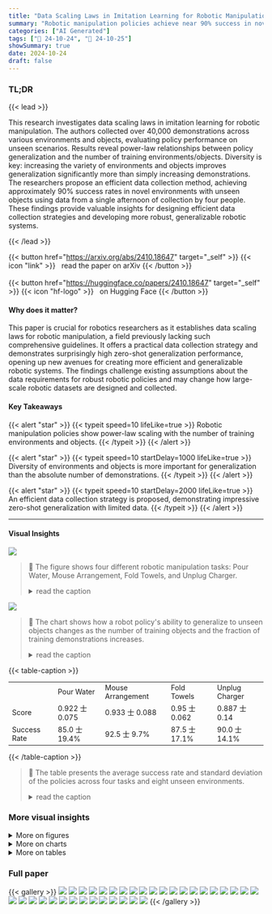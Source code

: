 ```yaml
---
title: "Data Scaling Laws in Imitation Learning for Robotic Manipulation"
summary: "Robotic manipulation policies achieve near 90% success in novel environments and with unseen objects using a data-driven approach that leverages power-law scaling relationships."
categories: ["AI Generated"]
tags: ["🔖 24-10-24", "🤗 24-10-25"]
showSummary: true
date: 2024-10-24
draft: false
---
```


### TL;DR


{{< lead >}}

This research investigates data scaling laws in imitation learning for robotic manipulation.  The authors collected over 40,000 demonstrations across various environments and objects, evaluating policy performance on unseen scenarios.  Results reveal power-law relationships between policy generalization and the number of training environments/objects.  Diversity is key: increasing the variety of environments and objects improves generalization significantly more than simply increasing demonstrations.  The researchers propose an efficient data collection method, achieving approximately 90% success rates in novel environments with unseen objects using data from a single afternoon of collection by four people.  These findings provide valuable insights for designing efficient data collection strategies and developing more robust, generalizable robotic systems.

{{< /lead >}}


{{< button href="https://arxiv.org/abs/2410.18647" target="_self" >}}
{{< icon "link" >}} &nbsp; read the paper on arXiv
{{< /button >}}
<br><br>
{{< button href="https://huggingface.co/papers/2410.18647" target="_self" >}}
{{< icon "hf-logo" >}} &nbsp; on Hugging Face
{{< /button >}}

#### Why does it matter?
This paper is crucial for robotics researchers as it establishes data scaling laws for robotic manipulation, a field previously lacking such comprehensive guidelines.  It offers a practical data collection strategy and demonstrates surprisingly high zero-shot generalization performance, opening up new avenues for creating more efficient and generalizable robotic systems.  The findings challenge existing assumptions about the data requirements for robust robotic policies and may change how large-scale robotic datasets are designed and collected.
#### Key Takeaways

{{< alert "star" >}}
{{< typeit speed=10 lifeLike=true >}} Robotic manipulation policies show power-law scaling with the number of training environments and objects. {{< /typeit >}}
{{< /alert >}}

{{< alert "star" >}}
{{< typeit speed=10 startDelay=1000 lifeLike=true >}} Diversity of environments and objects is more important for generalization than the absolute number of demonstrations. {{< /typeit >}}
{{< /alert >}}

{{< alert "star" >}}
{{< typeit speed=10 startDelay=2000 lifeLike=true >}} An efficient data collection strategy is proposed, demonstrating impressive zero-shot generalization with limited data. {{< /typeit >}}
{{< /alert >}}

------
#### Visual Insights



![](figures/figures_2_0.png)

> 🔼 The figure shows four different robotic manipulation tasks: Pour Water, Mouse Arrangement, Fold Towels, and Unplug Charger.
> <details>
> <summary>read the caption</summary>
> Figure 1: Illustrations of all tasks. We derive the data scaling laws through extensive experiments on Pour Water and Mouse Arrangement, and further validate these findings on additional tasks, including Fold Towels and Unplug Charger.
> </details>





![](charts/charts_6_0.png)

> 🔼 The chart shows how a robot policy's ability to generalize to unseen objects changes as the number of training objects and the fraction of training demonstrations increases.
> <details>
> <summary>read the caption</summary>
> Figure 2: Object generalization. Each curve corresponds to a different fraction of demonstrations used, with normalized scores shown as a function of the number of training objects.
> </details>





{{< table-caption >}}
<table id='5' style='font-size:14px'><tr><td></td><td>Pour Water</td><td>Mouse Arrangement</td><td>Fold Towels</td><td>Unplug Charger</td></tr><tr><td>Score</td><td>0.922 士 0.075</td><td>0.933 士 0.088</td><td>0.95 士 0.062</td><td>0.887 士 0.14</td></tr><tr><td>Success Rate</td><td>85.0 士 19.4%</td><td>92.5 士 9.7%</td><td>87.5 士 17.1%</td><td>90.0 士 14.1%</td></tr></table>{{< /table-caption >}}

> 🔼 The table presents the average success rate and standard deviation of the policies across four tasks and eight unseen environments.
> <details>
> <summary>read the caption</summary>
> Table 1: Success rate across all tasks. We report the average success rate and standard deviation across 8 unseen environments. The performance in each environment is detailed in Table 12.
> </details>



### More visual insights

<details>
<summary>More on figures
</summary>


![](figures/figures_16_0.png)

> 🔼 This figure shows eight unseen testing environments used to evaluate the generalization performance of the robotic manipulation policies across all four tasks.
> <details>
> <summary>read the caption</summary>
> Figure 12: Testing environments. These 8 environments are not included in the training data and are used across all tasks.
> </details>



![](figures/figures_16_1.png)

> 🔼 This figure shows eight unseen testing environments used to evaluate the generalization capability of the robotic policies across all four tasks.
> <details>
> <summary>read the caption</summary>
> Figure 12: Testing environments. These 8 environments are not included in the training data and are used across all tasks.
> </details>



![](figures/figures_17_0.png)

> 🔼 This figure shows eight unseen testing environments used to evaluate the generalization capabilities of the trained robotic manipulation policies across all four tasks.
> <details>
> <summary>read the caption</summary>
> Figure 12: Testing environments. These 8 environments are not included in the training data and are used across all tasks.
> </details>



![](figures/figures_17_1.png)

> 🔼 This figure shows eight unseen testing environments used to evaluate the generalization capabilities of the trained robot policies across four manipulation tasks.
> <details>
> <summary>read the caption</summary>
> Figure 12: Testing environments. These 8 environments are not included in the training data and are used across all tasks.
> </details>



![](figures/figures_17_2.png)

> 🔼 The figure shows eight unseen testing environments used to evaluate the generalization performance of the robotic policies across four different manipulation tasks.
> <details>
> <summary>read the caption</summary>
> Figure 12: Testing environments. These 8 environments are not included in the training data and are used across all tasks.
> </details>



![](figures/figures_18_0.png)

> 🔼 The figure shows the 64 training and 16 testing objects used in the Pour Water task of the robotic manipulation experiment.
> <details>
> <summary>read the caption</summary>
> Figure 13: Objects for Pour Water. All of our experiments include a total of 64 training bottles and mugs, as well as 16 unseen testing bottles and mugs.
> </details>



![](figures/figures_19_0.png)

> 🔼 The figure shows the 64 training and 16 testing mouse and mousepad used in the experiments.
> <details>
> <summary>read the caption</summary>
> Figure 14: Objects for Mouse Arrangement. All of our experiments include a total of 64 training mice and mouse pads, as well as 16 unseen testing mice and mouse pads.
> </details>



![](figures/figures_20_0.png)

> 🔼 This figure shows the 32 training towels and 16 testing towels used in the Fold Towels task of the robotic manipulation experiments.
> <details>
> <summary>read the caption</summary>
> Figure 15: Objects for Fold Towels. All of our experiments include a total of 32 training towels, as well as 16 unseen testing towels.
> </details>



![](figures/figures_21_0.png)

> 🔼 The figure shows the 32 training and 16 testing objects used in the Unplug Charger task, which includes various chargers and power strips.
> <details>
> <summary>read the caption</summary>
> Figure 16: Objects for Unplug Charger. All of our experiments include a total of 32 training chargers and power strips, as well as 16 unseen testing chargers and power strips.
> </details>



![](figures/figures_29_0.png)

> 🔼 The figure shows four UMI hand-held grippers used in the study, each equipped with a GoPro camera.
> <details>
> <summary>read the caption</summary>
> Figure 18: UMI hand-held grippers. We do not install side mirrors on the grippers.
> </details>



![](figures/figures_29_1.png)

> 🔼 The figure shows the hardware setup used for the robotic manipulation experiments, including a Franka Emika Panda robot, WSG-50 gripper, GoPro Hero 10 camera, workstation, and power supply.
> <details>
> <summary>read the caption</summary>
> Figure 19: Deployment hardware setup.
> </details>



</details>



<details>
<summary>More on charts
</summary>


![](charts/charts_6_1.png "🔼 Figure 3: Environment generalization. Each curve corresponds to a different fraction of demonstrations used, with normalized scores shown as a function of the number of training environments.")

> 🔼 The chart displays the relationship between a policy's ability to generalize to new environments and the number of training environments used, considering different fractions of demonstrations.
> <details>
> <summary>read the caption</summary>
> Figure 3: Environment generalization. Each curve corresponds to a different fraction of demonstrations used, with normalized scores shown as a function of the number of training environments.
> </details>


![](charts/charts_7_0.png "🔼 Figure 4: Generlization across environments and objects. Each curve corresponds to a different fraction of demonstrations used, with normalized scores shown as a function of the number of training environment-object pairs.")

> 🔼 The chart visualizes how a policy's generalization ability across both environments and objects scales with the number of training environment-object pairs, showing different performance trends based on varying fractions of training demonstrations.
> <details>
> <summary>read the caption</summary>
> Figure 4: Generlization across environments and objects. Each curve corresponds to a different fraction of demonstrations used, with normalized scores shown as a function of the number of training environment-object pairs.
> </details>


![](charts/charts_7_1.png "🔼 Figure 5: Power-law relationship. Dashed lines represent power-law fits, with the equations provided in the legend. All axes are shown on a logarithmic scale. The correlation coefficient r indicates a power-law relationship between the policy generalization ability and the number of objects, environments, and environment-object pairs. See Appendix G.1 for data scaling laws on MSE.")

> 🔼 The chart displays the power-law relationship between the policy's generalization ability and the number of training objects, environments, and environment-object pairs.
> <details>
> <summary>read the caption</summary>
> Figure 5: Power-law relationship. Dashed lines represent power-law fits, with the equations provided in the legend. All axes are shown on a logarithmic scale. The correlation coefficient r indicates a power-law relationship between the policy generalization ability and the number of objects, environments, and environment-object pairs. See Appendix G.1 for data scaling laws on MSE.
> </details>


![](charts/charts_8_0.png "🔼 Figure 6: Multiple objects per environment. Brighter colors indicate higher normalized scores.")

> 🔼 The heatmap visualizes the normalized scores achieved by policies trained with varying numbers of environments and objects per environment, revealing the impact of data diversity on policy generalization performance.
> <details>
> <summary>read the caption</summary>
> Figure 6: Multiple objects per environment. Brighter colors indicate higher normalized scores.
> </details>


![](charts/charts_9_0.png "🔼 Figure 7: Number of demonstrations. Left: In the setting where we collect the maximum number of demonstrations, we examine whether the policy's performance follows a power-law relationship with the total number of demonstrations. The correlation coefficients for Pour Water and Mouse Arrangement are -0.62 and -0.79, respectively, suggesting only a weak power-law relationship. Right: For varying environment-object pairs, the policy performance increases with the total number of demonstrations at first, and then reaches saturation.")

> 🔼 The chart displays the relationship between the number of demonstrations and the policy's performance, showing saturation at a certain number of demonstrations for both object and environment generalization.
> <details>
> <summary>read the caption</summary>
> Figure 7: Number of demonstrations. Left: In the setting where we collect the maximum number of demonstrations, we examine whether the policy's performance follows a power-law relationship with the total number of demonstrations. The correlation coefficients for Pour Water and Mouse Arrangement are -0.62 and -0.79, respectively, suggesting only a weak power-law relationship. Right: For varying environment-object pairs, the policy performance increases with the total number of demonstrations at first, and then reaches saturation.
> </details>


![](charts/charts_27_0.png "🔼 Figure 17: Comparison between normalized score and MSE. Left: In the object generalization experiment, the inverse correlation between MSE and normalized score is weak. Right: In the generalization experiment across both environments and objects, the inverse correlation between MSE and normalized score is very strong. Correlation coefficients (Pearson’s r and Spearman’s ρ) are shown in the bottom right.")

> 🔼 The chart compares the normalized score and MSE as evaluation metrics for object generalization and generalization across environments and objects, revealing a strong inverse correlation in the latter case.
> <details>
> <summary>read the caption</summary>
> Figure 17: Comparison between normalized score and MSE. Left: In the object generalization experiment, the inverse correlation between MSE and normalized score is weak. Right: In the generalization experiment across both environments and objects, the inverse correlation between MSE and normalized score is very strong. Correlation coefficients (Pearson’s r and Spearman’s ρ) are shown in the bottom right.
> </details>


![](charts/charts_30_0.png "🔼 Figure 20: Data scaling laws on MSE. Dashed lines represent power-law fits, with the equations provided in the legend. All axes are shown on a logarithmic scale.")

> 🔼 The chart shows the relationship between mean squared error (MSE) and the number of training objects, environments, and environment-object pairs.
> <details>
> <summary>read the caption</summary>
> Figure 20: Data scaling laws on MSE. Dashed lines represent power-law fits, with the equations provided in the legend. All axes are shown on a logarithmic scale.
> </details>


![](charts/charts_31_0.png "🔼 Figure 21: Object generalization. Each curve corresponds to a different total numbers of demonstrations used, with normalized scores shown as a function of the number of training objects.")

> 🔼 The chart displays the relationship between the number of training objects and the normalized score of the policy, while keeping the total number of demonstrations relatively constant across different data usage levels.
> <details>
> <summary>read the caption</summary>
> Figure 21: Object generalization. Each curve corresponds to a different total numbers of demonstrations used, with normalized scores shown as a function of the number of training objects.
> </details>


![](charts/charts_31_1.png "🔼 Figure 21: Object generalization. Each curve corresponds to a different total numbers of demonstrations used, with normalized scores shown as a function of the number of training objects.")

> 🔼 The chart displays the impact of the number of training objects on object generalization performance while keeping the total number of demonstrations relatively constant.
> <details>
> <summary>read the caption</summary>
> Figure 21: Object generalization. Each curve corresponds to a different total numbers of demonstrations used, with normalized scores shown as a function of the number of training objects.
> </details>


![](charts/charts_31_2.png "🔼 Figure 23: Generalization across environments and objects. Each curve corresponds to a different total numbers of demonstrations used, with normalized scores shown as a function of the number of training environment-object pairs.")

> 🔼 The chart shows how a policy's generalization ability to new environments and objects improves with the number of training environment-object pairs, even when the total number of demonstrations is kept relatively constant.
> <details>
> <summary>read the caption</summary>
> Figure 23: Generalization across environments and objects. Each curve corresponds to a different total numbers of demonstrations used, with normalized scores shown as a function of the number of training environment-object pairs.
> </details>


</details>



<details>
<summary>More on tables
</summary>


{{< table-caption >}}
<table id='1' style='font-size:14px'><tr><td>Case</td><td>Score</td><td></td><td></td></tr><tr><td>DINOv2 ViT-L/14</td><td>0.90</td><td>Case</td><td>Score</td></tr><tr><td>LfS ViT-L/14</td><td>0.03</td><td>DINOv2 ViT-S/14</td><td>0.66</td></tr><tr><td>frozen DINOv2</td><td>0.00</td><td>DINOv2 ViT-B/14</td><td>0.81</td></tr><tr><td>LoRA DINOv2</td><td>0.72</td><td>DINOv2 ViT-L/14</td><td>0.90</td></tr></table>{{< /table-caption >}}
> 🔼 {{ table.description }}
> <details>
> <summary>read the caption</summary>
> {{ table.caption }}
> </details>


> Table 2 shows the results of experiments conducted to investigate the impact of training strategies and model size on the performance of a diffusion policy for the Pour Water task.


{{< table-caption >}}
<br><table id='2' style='font-size:14px'><tr><td>Case</td><td>Score</td></tr><tr><td>small U-Net</td><td>0.88</td></tr><tr><td>base U-Net</td><td>0.90</td></tr><tr><td>large U-Net</td><td>0.83</td></tr></table>{{< /table-caption >}}
> 🔼 {{ table.description }}
> <details>
> <summary>read the caption</summary>
> {{ table.caption }}
> </details>


> The table shows the results of model-related experiments on Pour Water, comparing different visual encoder sizes and training strategies, and the effect of scaling the action diffusion model.


{{< table-caption >}}
<table id='5' style='font-size:14px'><tr><td>Config</td><td>Value</td></tr><tr><td>Image observation horizon</td><td>3 (Pour Water, Unplug Charger), 2 (other tasks)</td></tr><tr><td>Proprioception observation horizon</td><td>3 (Pour Water, Unplug Charger), 2 (other tasks)</td></tr><tr><td>Action horizon</td><td>16</td></tr><tr><td>Observation resolution</td><td>224x224</td></tr><tr><td>Environment frequency</td><td>5</td></tr><tr><td>Optimizer</td><td>AdamW</td></tr><tr><td>Optimizer momentum</td><td>B1, B2 = 0.95, 0.999</td></tr><tr><td>Learning rate for action diffusion model</td><td>3e-4</td></tr><tr><td>Learning rate for visual encoder</td><td>3e-5</td></tr><tr><td>Learning rate schedule</td><td>cosine decay</td></tr><tr><td>Batch size</td><td>256</td></tr><tr><td>Inference denoising iterations</td><td>16</td></tr><tr><td>Temporal ensemble steps</td><td>8</td></tr><tr><td>Temporal ensemble adaptation rate</td><td>-0.01</td></tr></table>{{< /table-caption >}}
> 🔼 {{ table.description }}
> <details>
> <summary>read the caption</summary>
> {{ table.caption }}
> </details>


> Table 3 shows the default set of hyperparameters used in the policy training process, including image observation horizon, action horizon, optimizer, and learning rate.


{{< table-caption >}}
<table id='5' style='font-size:14px'><tr><td>Usage</td><td rowspan="2">3.125%</td><td rowspan="2">6.25%</td><td rowspan="2">12.5%</td><td rowspan="2">25%</td><td rowspan="2">50%</td><td rowspan="2">100%</td></tr><tr><td>#Envs</td></tr><tr><td>1</td><td></td><td></td><td></td><td></td><td></td><td>1.3</td></tr><tr><td>2</td><td></td><td></td><td></td><td></td><td>2.85</td><td>3.325</td></tr><tr><td>4</td><td></td><td></td><td></td><td>2.55</td><td>4.3</td><td>4.475</td></tr><tr><td>8</td><td></td><td></td><td>3.925</td><td>6.1</td><td>6.575</td><td>6.2</td></tr><tr><td>16</td><td></td><td>4.15</td><td>6.2</td><td>6.525</td><td>7.85</td><td>8</td></tr><tr><td>32</td><td>3.475</td><td>6.55</td><td>7.2</td><td>8.65</td><td>8.75</td><td>8.6</td></tr></table>{{< /table-caption >}}
> 🔼 {{ table.description }}
> <details>
> <summary>read the caption</summary>
> {{ table.caption }}
> </details>


> Table 5 shows the results of an experiment on Pour Water, measuring the effect of increasing the number of training environments on the policy's generalization ability while controlling for the number of training objects and demonstrating the power-law relationship of the data.


{{< table-caption >}}
<table id='9' style='font-size:14px'><tr><td>#Demos</td><td>64</td><td>100</td><td>200</td><td>400</td><td>800</td><td>1600</td><td>3200</td><td>6400</td></tr><tr><td>Score</td><td>4.35</td><td>6.15</td><td>6.875</td><td>7.025</td><td>6.975</td><td>7.2</td><td>7.125</td><td>6.525</td></tr></table>{{< /table-caption >}}
> 🔼 {{ table.description }}
> <details>
> <summary>read the caption</summary>
> {{ table.caption }}
> </details>


> Table 7 shows the relationship between the number of demonstrations and the normalized score for the Pour Water task, after normalizing the raw scores by dividing them by 9.


{{< table-caption >}}
<table id='1' style='font-size:14px'><tr><td>Usage</td><td>3.125%</td><td>6.25%</td><td>12.5%</td><td>25%</td><td>50%</td><td>100%</td></tr><tr><td>#Objs 1</td><td></td><td></td><td></td><td></td><td></td><td>1.3</td></tr><tr><td>2</td><td></td><td></td><td></td><td></td><td>2.475</td><td>3.25</td></tr><tr><td>4</td><td></td><td></td><td></td><td>2.425</td><td>2.975</td><td>3.625</td></tr><tr><td>8</td><td></td><td></td><td>1.75</td><td>3.525</td><td>4.1</td><td>4.8</td></tr><tr><td>16</td><td></td><td>2.525</td><td>3.675</td><td>3.925</td><td>4.425</td><td>5.325</td></tr><tr><td>32</td><td>3.7</td><td>3.675</td><td>4.2</td><td>5.025</td><td>5.175</td><td>5.575</td></tr></table>{{< /table-caption >}}
> 🔼 {{ table.description }}
> <details>
> <summary>read the caption</summary>
> {{ table.caption }}
> </details>


> The table shows the raw test scores of object generalization on Mouse Arrangement before normalization, where scores are shown for different fractions of demonstrations used and numbers of training objects.


{{< table-caption >}}
<table id='3' style='font-size:14px'><tr><td>Usage</td><td>3.125%</td><td>6.25%</td><td>12.5%</td><td>25%</td><td>50%</td><td>100%</td></tr><tr><td>#Envs 1</td><td></td><td></td><td></td><td></td><td></td><td>1.3</td></tr><tr><td>2</td><td></td><td></td><td></td><td></td><td>1.975</td><td>2.475</td></tr><tr><td>4</td><td></td><td></td><td></td><td>1.8</td><td>3.3</td><td>3.625</td></tr><tr><td>8</td><td></td><td></td><td>2.075</td><td>2.5</td><td>3.2</td><td>3.6</td></tr><tr><td>16</td><td></td><td>1.525</td><td>3.65</td><td>3.8</td><td>4.375</td><td>4.45</td></tr><tr><td>32</td><td>2.725</td><td>3.325</td><td>3.9</td><td>4.7</td><td>5.125</td><td>5.2</td></tr></table>{{< /table-caption >}}
> 🔼 {{ table.description }}
> <details>
> <summary>read the caption</summary>
> {{ table.caption }}
> </details>


> The table shows the raw test scores of environment generalization on Mouse Arrangement before normalization.


{{< table-caption >}}
<table id='5' style='font-size:14px'><tr><td>Usage</td><td>3.125%</td><td>6.25%</td><td>12.5%</td><td>25%</td><td>50%</td><td>100%</td></tr><tr><td>#Pairs 1</td><td></td><td></td><td></td><td></td><td></td><td>0.75</td></tr><tr><td>2</td><td></td><td></td><td></td><td></td><td>0.975</td><td>0.875</td></tr><tr><td>4</td><td></td><td></td><td></td><td>1.8</td><td>2.3</td><td>2.325</td></tr><tr><td>8</td><td></td><td></td><td>2.425</td><td>3.725</td><td>3.425</td><td>3.35</td></tr><tr><td>16</td><td></td><td>3.375</td><td>4.925</td><td>4.5</td><td>5.05</td><td>4.75</td></tr><tr><td>32</td><td>4.225</td><td>4.225</td><td>5.075</td><td>5.2</td><td>5.6</td><td>5.525</td></tr></table>{{< /table-caption >}}
> 🔼 {{ table.description }}
> <details>
> <summary>read the caption</summary>
> {{ table.caption }}
> </details>


> The table presents the raw success scores for the Mouse Arrangement task before normalization, categorized by the number of training environment-object pairs and the fraction of demonstrations used.


{{< table-caption >}}
<table id='7' style='font-size:14px'><tr><td>#Demos</td><td>64</td><td>100</td><td>200</td><td>400</td><td>800</td><td>1600</td><td>3200</td><td>6400</td></tr><tr><td>Score</td><td>1.725</td><td>3.025</td><td>3.3</td><td>3.775</td><td>3.975</td><td>3.8</td><td>3.875</td><td>3.8</td></tr></table>{{< /table-caption >}}
> 🔼 {{ table.description }}
> <details>
> <summary>read the caption</summary>
> {{ table.caption }}
> </details>


> Table 11 presents the normalized scores for the Mouse Arrangement task based on varying numbers of demonstrations, used to generate Figure 7 in the paper.


{{< table-caption >}}
<table id='3' style='font-size:14px'><tr><td></td><td colspan="8">Environment ID</td><td></td></tr><tr><td>Task</td><td>1</td><td>2</td><td>3</td><td>4</td><td>5</td><td>6</td><td>7</td><td>8</td><td>Mean</td></tr><tr><td>Pour Water</td><td>80%</td><td>40%</td><td>100%</td><td>80%</td><td>100%</td><td>100%</td><td>80%</td><td>100%</td><td>85%</td></tr><tr><td>Mouse Arrangement</td><td>100%</td><td>80%</td><td>100%</td><td>100%</td><td>80%</td><td>80%</td><td>100%</td><td>100%</td><td>92.5%</td></tr><tr><td>Fold Towels</td><td>100%</td><td>100%</td><td>60%</td><td>100%</td><td>100%</td><td>60%</td><td>100%</td><td>80%</td><td>87.5%</td></tr><tr><td>Unplug Charger</td><td>80%</td><td>60%</td><td>100%</td><td>100%</td><td>100%</td><td>80%</td><td>100%</td><td>100%</td><td>90%</td></tr></table>{{< /table-caption >}}
> 🔼 {{ table.description }}
> <details>
> <summary>read the caption</summary>
> {{ table.caption }}
> </details>


> This table presents the success rates of the policies trained across 32 environment-object pairs for each task, showing the success rate in each of eight evaluation environments.


</details>


### Full paper

{{< gallery >}}
<img src="paper_images/1.png" class="grid-w50 md:grid-w33 xl:grid-w25" />
<img src="paper_images/2.png" class="grid-w50 md:grid-w33 xl:grid-w25" />
<img src="paper_images/3.png" class="grid-w50 md:grid-w33 xl:grid-w25" />
<img src="paper_images/4.png" class="grid-w50 md:grid-w33 xl:grid-w25" />
<img src="paper_images/5.png" class="grid-w50 md:grid-w33 xl:grid-w25" />
<img src="paper_images/6.png" class="grid-w50 md:grid-w33 xl:grid-w25" />
<img src="paper_images/7.png" class="grid-w50 md:grid-w33 xl:grid-w25" />
<img src="paper_images/8.png" class="grid-w50 md:grid-w33 xl:grid-w25" />
<img src="paper_images/9.png" class="grid-w50 md:grid-w33 xl:grid-w25" />
<img src="paper_images/10.png" class="grid-w50 md:grid-w33 xl:grid-w25" />
<img src="paper_images/11.png" class="grid-w50 md:grid-w33 xl:grid-w25" />
<img src="paper_images/12.png" class="grid-w50 md:grid-w33 xl:grid-w25" />
<img src="paper_images/13.png" class="grid-w50 md:grid-w33 xl:grid-w25" />
<img src="paper_images/14.png" class="grid-w50 md:grid-w33 xl:grid-w25" />
<img src="paper_images/15.png" class="grid-w50 md:grid-w33 xl:grid-w25" />
<img src="paper_images/16.png" class="grid-w50 md:grid-w33 xl:grid-w25" />
<img src="paper_images/17.png" class="grid-w50 md:grid-w33 xl:grid-w25" />
<img src="paper_images/18.png" class="grid-w50 md:grid-w33 xl:grid-w25" />
<img src="paper_images/19.png" class="grid-w50 md:grid-w33 xl:grid-w25" />
<img src="paper_images/20.png" class="grid-w50 md:grid-w33 xl:grid-w25" />
<img src="paper_images/21.png" class="grid-w50 md:grid-w33 xl:grid-w25" />
<img src="paper_images/22.png" class="grid-w50 md:grid-w33 xl:grid-w25" />
<img src="paper_images/23.png" class="grid-w50 md:grid-w33 xl:grid-w25" />
<img src="paper_images/24.png" class="grid-w50 md:grid-w33 xl:grid-w25" />
<img src="paper_images/25.png" class="grid-w50 md:grid-w33 xl:grid-w25" />
<img src="paper_images/26.png" class="grid-w50 md:grid-w33 xl:grid-w25" />
<img src="paper_images/27.png" class="grid-w50 md:grid-w33 xl:grid-w25" />
<img src="paper_images/28.png" class="grid-w50 md:grid-w33 xl:grid-w25" />
<img src="paper_images/29.png" class="grid-w50 md:grid-w33 xl:grid-w25" />
<img src="paper_images/30.png" class="grid-w50 md:grid-w33 xl:grid-w25" />
<img src="paper_images/31.png" class="grid-w50 md:grid-w33 xl:grid-w25" />
<img src="paper_images/32.png" class="grid-w50 md:grid-w33 xl:grid-w25" />
<img src="paper_images/33.png" class="grid-w50 md:grid-w33 xl:grid-w25" />
<img src="paper_images/34.png" class="grid-w50 md:grid-w33 xl:grid-w25" />
{{< /gallery >}}